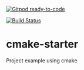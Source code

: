 [![Gitpod ready-to-code](https://img.shields.io/badge/Gitpod-ready--to--code-blue?logo=gitpod)](https://gitpod.io/#https://github.com/cezuriku/cmake-starter)

[![Build Status](https://img.shields.io/endpoint.svg?url=https%3A%2F%2Factions-badge.atrox.dev%2Fcezuriku%2Fcmake-starter%2Fbadge%3Fref%3Dmaster&style=flat)](https://actions-badge.atrox.dev/cezuriku/cmake-starter/goto?ref=master)

# cmake-starter
Project example using cmake
